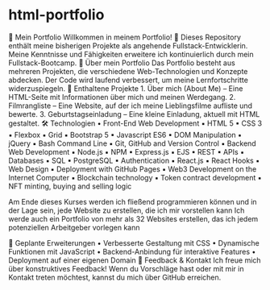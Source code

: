# html-portfolio
🌟 Mein Portfolio
Willkommen in meinem Portfolio! 🚀
Dieses Repository enthält meine bisherigen Projekte als angehende Fullstack-Entwicklerin. Meine Kenntnisse und Fähigkeiten erweitere ich kontinuierlich durch mein Fullstack-Bootcamp.
📌 Über mein Portfolio
Das Portfolio besteht aus mehreren Projekten, die verschiedene Web-Technologien und Konzepte abdecken. Der Code wird laufend verbessert, um meine Lernfortschritte widerzuspiegeln.
🔹 Enthaltene Projekte
    1. Über mich (About Me) – Eine HTML-Seite mit Informationen über mich und meinen Werdegang.
    2. Filmrangliste – Eine Website, auf der ich meine Lieblingsfilme aufliste und bewerte.
    3. Geburtstagseinladung – Eine kleine Einladung, aktuell mit HTML gestaltet.
🛠️ Technologien
    • Front-End Web Development
            ▪ HTML 5
            ▪ CSS 3
            ▪ Flexbox
            ▪ Grid
            ▪ Bootstrap 5
            ▪ Javascript ES6
            ▪ DOM Manipulation
            ▪ jQuery
            ▪ Bash Command Line
            ▪ Git, GitHub and Version Control
            ▪ Backend Web Development
            ▪ Node.js
            ▪ NPM
            ▪ Express.js
            ▪ EJS
            ▪ REST
            ▪ APIs
            ▪ Databases
            ▪ SQL
            ▪ PostgreSQL
            ▪ Authentication
            ▪ React.js
            ▪ React Hooks
            ▪ Web Design
            ▪ Deployment with GitHub Pages
            ▪ Web3 Development on the Internet Computer
            ▪ Blockchain technology
            ▪ Token contract development
            ▪ NFT minting, buying and selling logic
      
Am Ende dieses Kurses werden ich fließend programmieren können und in der Lage sein, jede Website zu erstellen, die ich mir vorstellen kann
Ich werde auch ein Portfolio von mehr als 32 Websites erstellen, das ich jedem potenziellen Arbeitgeber vorlegen kann


🚀 Geplante Erweiterungen
    • Verbesserte Gestaltung mit CSS
    • Dynamische Funktionen mit JavaScript
    • Backend-Anbindung für interaktive Features
    • Deployment auf einer eigenen Domain
📢 Feedback & Kontakt
Ich freue mich über konstruktives Feedback!
Wenn du Vorschläge hast oder mit mir in Kontakt treten möchtest, kannst du mich über GitHub erreichen.
